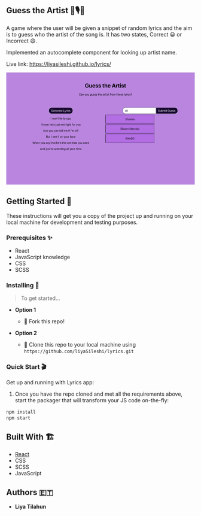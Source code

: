 ## Guess the Artist 🤔🎙💽

A game where the user will be given a snippet of random lyrics and the aim is to guess who the artist of the song is. It has two states, Correct 😀 or Incorrect 😄.

Implemented an autocomplete component for looking up artist name.

Live link: https://liyasileshi.github.io/lyrics/

<img src='public/lyrics.png' height='300' width='auto'>


## Getting Started 🚀

These instructions will get you a copy of the project up and running on your local machine for development and testing purposes.

### Prerequisites ✨

- React
- JavaScript knowledge
- CSS 
- SCSS

### Installing 📲

> To get started...


- **Option 1**
    - 🍴 Fork this repo!

- **Option 2**
    - 👯 Clone this repo to your local machine using `https://github.com/liyaSileshi/lyrics.git`

### Quick Start 🎬

Get up and running with Lyrics app:

1. Once you have the repo cloned and met all the requirements above, start the
packager that will transform your JS code on-the-fly:
```
npm install
npm start
```

## Built With 🏗

* [React](https://reactjs.org/)
* CSS
* SCSS
* JavaScript

## Authors 🇪🇹

* **Liya Tilahun** 
